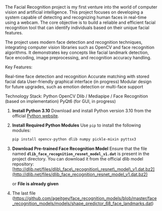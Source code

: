 The Facial Recognition project is my first venture into the world of computer vision and artificial intelligence. 
This project focuses on developing a system capable of detecting and recognizing human faces in real-time using a webcam. 
The core objective is to build a reliable and efficient facial recognition tool that can identify individuals based on their unique facial features.

The project uses modern face detection and recognition techniques, 
integrating computer vision libraries such as OpenCV and face recognition algorithms. 
It demonstrates key concepts like facial landmark detection, face encoding, image preprocessing, and recognition accuracy handling.

Key Features:

Real-time face detection and recognition
Accurate matching with stored facial data
User-friendly graphical interface (in progress)
Modular design for future upgrades, such as emotion detection or multi-face support

Technology Stack:
Python
OpenCV
Dlib / Mediapipe / Face Recognition (based on implementation)
PyQt6 (for GUI, in progress)

1. **Install Python 3.10**
   Download and install Python version 3.10 from the official [Python website](https://www.python.org/downloads/).

2. **Install Required Python Modules**
   Use `pip` to install the following modules:

   ```bash
   pip install opencv-python dlib numpy pickle-mixin pyttsx3
   ```

3. **Download Pre-trained Face Recognition Model**
   Ensure that the file named **`dlib_face_recognition_resnet_model_v1.dat`** is present in the project directory.
   You can download it from the official dlib model repository:
   [http://dlib.net/files/dlib\_face\_recognition\_resnet\_model\_v1.dat.bz2](http://dlib.net/files/dlib_face_recognition_resnet_model_v1.dat.bz2)

   or
  **File is already given**
4. The last file (https://github.com/ageitgey/face_recognition_models/blob/master/face_recognition_models/models/shape_predictor_68_face_landmarks.dat)
